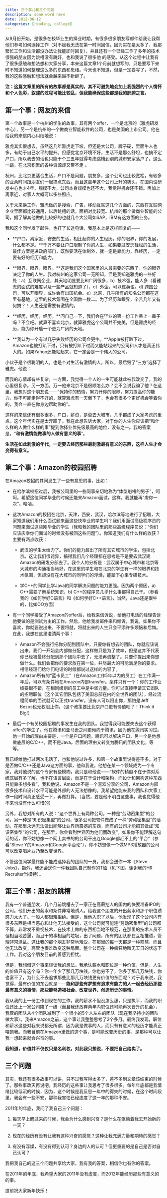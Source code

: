 ```yaml
---
title: 三个事儿和三个问题
description: some word here
date: 2012-06-12
categories: [reading, college]
---
```


从9月份开始，是很多在校毕业生的择业时期，有很多很多朋友写邮件给我让我帮他们参考如何选择工作（对不起我无法在第一时间回信，因为实在是太多了，我那繁忙工作和生活都没办法让我能即时回复），并且还有一个已经工作了多年的技术很强的朋友因为跳槽没有跳好，也和我说了很多他 的感受。从这个过程中让我有了很多感触和想法想和大家分享，本来这篇文章1个月前就想写的，只是要写下来时不知道如何整理这么多的东西和思绪。今天也不知道，但是一定要写了，不然，我的这些感触和想法就会越来越不新鲜了。

**注：这篇文章里的所有的故事都是真实的，其不可避免地会加上我强烈的个人情怀和个人色彩，叙述的过程可能比较乱，但我能确保这些都是我的肺腑之言。**

## 第一个事：网友的来信

第一个故事是一个杭州的学生的故事，其有两个offer，一个是北京的（雅虎研发中心），另一个是杭州的一个做商业智能软件的公司，也是美国的上市公司。他在给我的来信内心纠结地说：

雅虎其实很想去，虽然这几年雅虎走下坡，但还是大公司，牌子硬，里面牛人也多，有助于自己水平的提升。但感觉北京环境不好，生活不是那么舒坦，也搞不定户口，所以我去的话也只能干个三五年就得考虑跳槽到别的城市安家落户了。这么一跳，在北京积累的各种资源却又带不走 。

杭州，比北京更适合生活，户口不是问题，朋友多，这个公司也比较宽松，有较多的业余时间跟朋友们一起搞点东西。而且这些年这个公司上升的势头，在国内设研发中心也才4年，规模不大，公司本身规模也还不大，我觉得机会还不错。再加上离家近，对家人大概可以多些照应。

关于未来换工作，雅虎做的是搜索，广告，移动互联这几个方面的，东西在互联网企业里面都比较通用，以后跳槽的话，面相对比较宽。杭州的那个做商业智能的公司，据了解其他做的比较好的也就几个大公司如SAP，IBM有这方面的业务。

我和这个同学发了邮件，也打了长途电话，我基本上是这样回复的——

* **户口，离家近，安逸的生活，相比起你的人生经历，你的眼界，你的发展，什么都不是。**千万不要让户口限制了你的人生，如果要过安逸轻松的生活，最佳方案是进政府部门，既然要活在体制外，就一定是靠能力，靠经历，一定要有好的经历和能力。

* **眼界，眼界，眼界。**这是我们这个国家里的人最需要的东西了，你的眼界决定了你的人生。我对杭州的这家公司一无所知，但是我知道雅虎的一些好处：a）互联网企业，其天地明显要比BI广阔很多，b）技术强，能人多（看雅虎的面试的难度以及一些产品就知道了），c）外企，可以练英语。d) 跨国公司，可以开眼界，或许会有出国机会。e）北京，几乎所有的知名公司都在这里有基地，这里的技术氛围在全国数一数二。为了经历和眼界，辛苦几年又有何妨？！人生还是需要有激情的。

* **经历，经历，经历。**问自己一下，我们会在毕业的第一份工作呆上一辈子吗？不会吧。就算不喜欢北京，就算雅虎这个公司并不完美，但是雅虎的经历，能为你开启一个更为广阔的天地。

* **我认为一个有过几乎失败经历的公司会更牛。**Apple被打趴下过，Amazon也被打趴下过，只有被打趴下过而又能站起来的公司和人才是真正伟大的。如果Yahoo还能站起来，它一定会是一个伟大的公司。

小伙子是个很聪明的人，也是个对生活有激情的人，所以，最后毁了“三方”选择了雅虎。他说：

而我的心情却有些复杂，一方面，我觉得一个人的一生可能就此被我改变了，我的心里很复杂。另一方面，万一他来北京不是很顺怎么办？会不会说我骗了他？在这里，我想对这个朋友说——“保持你的热情，努力开你的眼界，努力提高你的能力，你不可能走得不好的，就算雅虎有一天倒下了，也会有很多个更好机会等着你的，我会一直在你身边帮助你的”。

这样的来信还有很多很多，户口，薪资，是否去大城市，几乎都成了大家考虑的重点。这个年代实在是太浮躁了。我在此想告诉大家，对于你的人生你应该把“和什么样的人做什么样的事”提到你择业优先级最高的地位，没有之一。我的答案是，“**和有激情能做事的人做有意义的事**”。

**生活在如此刺激的年代，一定要去经历那些最刺激最有意义的东西，这样人生才会变得有意义。**

## 第二个事：Amazon的校园招聘

在Amazon校招的其间发生了一些有意思的事，比如：

* 在哈尔滨校招过后，我被公司里的一些同事亲切地称为“体型魁梧的男子”，呵呵。希望这位同学毕业的时候还能来Amazon面试，这样，我就能再“虐你一次”。哈哈。

* 这次Amazon的校招在北京，天津，西安，武汉，哈尔滨等地进行了招聘，大家知道我们用什么面试题来面这些快毕业的学生吗？我们用面试高级程序员的问题来面试这些刚毕业的学生（我和我的团队里的那些高级程序员说：“你们应该庆幸你们面试的时候没有被回这些问题”）。你知道我们有什么样的收获？主要有两点收获：

    - 武汉的学生太给力了。你们的能力超出了所有其它城市的学生，包括北京。这让我们很诧异，搞得我们几个经理都在思考是不是要去武汉建Amazon的研发分部去了。我个人的分析是：武汉属于中心城市和北京等大城市的沟通相当地好，在这里的学生和在北京的学生有一样的眼界和技术氛围，但却没有在大城市的同学们的浮燥，能踏下心来专研技术。
    
    - 学C++的同学比学Java的同学解决问题的能力更强。因为两个原因，a) C++需要了解系统知识，b) C++的程序员几乎什么事都得自己干。（参看我的《如何学好C语言》和《如何学好C++语言》，当然，Java还是很牛的，比如OO方面）

* 有一个同学接受了Amazon的offer后，给我来信诉说，给他打电话的经理告诉他要做的是测试为主的工作。然后，他给我发邮件来和倾诉，我说，如果你不喜欢，你就要说出来，不要将就，将就出来的人生只会平添许多烦恼和后悔。在此，我想在这里澄清两个事：

    - Amazon不会强行把你分配到团队中，只要你有想去的团队，你就应该说出来。我们一开始会内部做分配，这样做只是为了效率，但是这并不代表你已经被最终分配到那个团队中去了，无法再调整了。只要你提出来你想做什么。我们会把你的要求放在第一位，并尽最大的可能满足你的要求。相信经理们给你们电话的时候都说过这样的内容了。
    - Amazon所有的“蓝卡员工”（在Amazon工作5年以内的员工）在工作满一年后，可以有条件地在Amazon内部transfer。条件只有一个：你的工作业绩要很不错，在相同级别的员工中是中坚力量。你可以直接申请其它团队的招聘职位（这个其它团队包括了美国总部在内的全世界的团队），经过流程简单的面试就可以正式transfer。没有人可以阻止你，那怕是Jeff Bezos也无权阻止你。（这个政策要比北京户口更有价值吧？！Think it Big!）

* 最后一个有关校园招聘的事发生在我的团队。我觉得我可能要失去这个获得offer的学生了。他在腾讯和亚马逊之间更倾向于腾讯，因为他在腾讯实习过。他一开始的理由主要是，一个是户口问题，腾讯可以解决户口，另一个是他想做底层的C/C++，而不是Java。后面的理由又转变为腾讯的团队文化，等等。

我已经给他打过两次电话了，也和他说过许多，和第一个故事里说得差不多。对于是否做C/C++还是Java这方面的事，他和我说，他想在某一个领域成为一个专家。我对他说的这个专家有些模糊，我只是和他说——“软件的精髓不在于你对系统底层有多了解，也不在语言层面，而是在于设计和架构，而设计和架构这种东西只能靠多想多看”，我和他说，Amazon不是一个喜欢分享的公司，Amazon内部很多技术和设计水平可能是外部的人无法想像的。我希望他能来我的团队和大家工作一段时间真正感受一下，再做打算。（当然，要是他不明白这些事，我也觉得他不来也没有什么可惜的）

另外，我想对所有的人说：“这个世界上有两种公司，一种是“劳动密集型”的公司，另一种是“知识密集型”的公司，很多公司把软件做成了一种“劳动密集型”的活动，在那里永远无法做出能够让业界所震撼的东西，而有的公司才能把其做成“知识密集型”的公司，在那里，你会看到世界因为他们而改变”。如果你不能理解这句话的话，你不妨想像一个网上卖书的的公司干出连Google都赶不上的“平台”（参看“Steve Y的Amazon和Google平台论”），你不妨想像一个做MP3播放器的公司可以改变唱片业乃至改变世界。

不管这位同学最终能不能成选择我的团队的一员，我都会送你一本《Steve Jobs》，额外，我还会送你一件我团队自己制作的T恤（见下图，谢谢我的HR Recruiter当模特）。


## 第三个事：朋友的跳槽

我有一个普通朋友，几个月前跳槽去了一家正在高薪挖人的国内的快要准备IPO的公司。他们开出的薪水和条件非常地诱人。给我这个朋友的开出薪水和那个职位诱惑力太大了。一般人都很难拒绝。但是，当他入职了以后，他发现了这个公司内有很多东西是相当恶心和让他无法接受的，这个公司就可能连“劳动密集型”的公司都不算，非常发不重视技术，在技术上做的东西相当地不规范，在那里的技术人员不但相当地苦逼，而且干的事相当的垃圾，出了问题，所有的团队都在互相推诿，管理非常混乱。这让我的那个朋友非常地难受，在那里的每一天都是一种煎熬，而且他无法改变，高管也很难改变这种局面。整个公司在一种疯狂地暗无天日的状态下工作。我对这个朋友目前的善感到担忧。

但是，我想借这个事来谈谈我的想法。我承认薪水和职位是一种价值，但是，人生的价值只有这个吗？你一年少了那几万块钱，你也穷不了，你多了那几万块钱，你也富不了，为什么不去追求那些比那几万块钱更有价值的东西呢？对于我来说，我觉得，最有价值的东西就是——**能和那些有梦想有追求有能力的人一起去经历那些最有意义的事情，那些能够造福社会、改变世界、创造历史的事情。**

我从我的上一份工作到现在的工作，我的薪水不但没怎么涨，只是执平，而我的职位还比上一家公司降了一级（而且我还放弃两年内职位还可能再次晋升的机会），我管的团队从4个团队减到了一个很小的5个人左右的团队（现在我坚持小的团队做大事）。我来Amazon之前，这个事让我整整思考了2个多月。最终我发现，职位和薪水这些对我来说都无所谓，因为我是做事的人，而只有有意义的经历才能真正喂饱我。而我目前在Amazon里做的这个事，是可能改变历史的事，是那种可以让我一想起来就会兴奋的事。

**我知道，价值并不仅仅只是名利权，对此我只想说，不要把自己给卖了。**


## 三个问题

其实，我还有很多故事可以讲，只不过我写得太多了，差不多到文章该结束的时候了。那些事改天再说吧。我经历的这些事让我思考了很多很多。每年年底都是我情绪比较低沉的时候，因为，这个时候是我反思一年中的得失的时候，在这个时间段里，我会有一些不安，那种我害怕已经虚度了这一年的那种不安。

2011年的年底，我问了我自己三个问题：

1. 每天早上醒过来的时候，我会为什么感到兴奋？是什么在驱动着我去开始新的一天？

2. 现在的经历有没有让我有这种兴奋的感觉？这种让我充满力量和期待的感觉？

3. 有没有浮燥，有没有得到认可？身边的人的认可？但更重要的是自己是否对自己认可？

我把我自己的这三个问题共享给大家，我有我的答案，相信你也有你的答案。

在2011年的年底，我希望大家的2011年没有虚度，而2012年能经历那些有意义的的事。

提前祝大家新年快乐！
